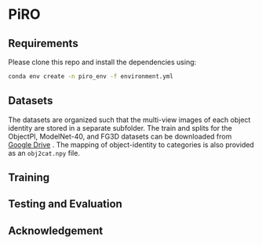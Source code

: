 # PiRO 

## Requirements
Please clone this repo and install the dependencies using:
```bash
conda env create -n piro_env -f environment.yml
```

## Datasets
The datasets are organized such that the multi-view images of each object identity are stored in a separate subfolder. 
The train and splits for the ObjectPI, ModelNet-40, and FG3D datasets can be downloaded from [Google Drive]() .
The mapping of object-identity to categories is also provided as an `obj2cat.npy` file.

## Training

## Testing and Evaluation

## Acknowledgement
